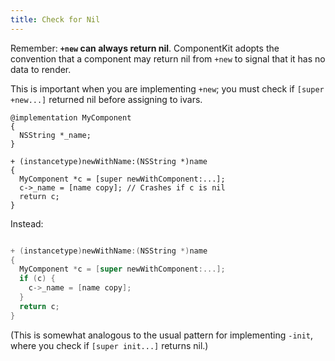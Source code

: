 ```yaml
---
title: Check for Nil
---
```


Remember: **`+new` can always return nil**. ComponentKit adopts the convention that a component may return nil from `+new` to signal that it has no data to render.

This is important when you are implementing `+new`; you must check if `[super +new...]` returned nil before assigning to ivars.

```objectivec-redhighlight
@implementation MyComponent
{
  NSString *_name;
}

+ (instancetype)newWithName:(NSString *)name
{
  MyComponent *c = [super newWithComponent:...];
  c->_name = [name copy]; // Crashes if c is nil
  return c;
}
```

Instead:

```objectivec

+ (instancetype)newWithName:(NSString *)name
{
  MyComponent *c = [super newWithComponent:...];
  if (c) {
    c->_name = [name copy];
  }
  return c;
}
```

(This is somewhat analogous to the usual pattern for implementing `-init`, where you check if `[super init...]` returns nil.)
